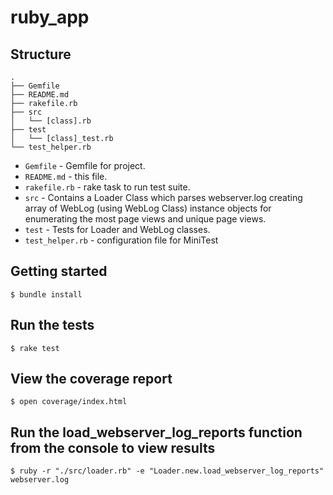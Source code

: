 # ruby_app

## Structure

```
.
├── Gemfile
├── README.md
├── rakefile.rb
├── src
│   └── [class].rb
├── test
│   └── [class]_test.rb
└── test_helper.rb
```

* `Gemfile` - Gemfile for project.
* `README.md` - this file.
* `rakefile.rb` - rake task to run test suite.
* `src` - Contains a Loader Class which parses webserver.log creating array of WebLog (using WebLog Class) instance objects for enumerating the most page views and unique page views.
* `test` - Tests for Loader and WebLog classes.
* `test_helper.rb` - configuration file for MiniTest

## Getting started

```
$ bundle install
```

## Run the tests

```
$ rake test
```

## View the coverage report

```
$ open coverage/index.html
```

## Run the load_webserver_log_reports function from the console to view results

```
$ ruby -r "./src/loader.rb" -e "Loader.new.load_webserver_log_reports" webserver.log
```
